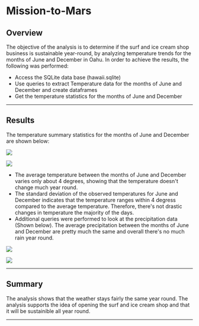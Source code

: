 # Mission-to-Mars

## Overview 

The objective of the analysis is to determine if the surf and ice cream shop business is sustainable year-round, by analyzing temperature trends for the months of June and December in Oahu. In order to achieve the results, the following was performed:

* Access the SQLite data base (hawaii.sqlite)
* Use queries to extract Temperature data for the months of June and December and create dataframes
* Get the temperature statistics for the months of June and December 

---
## Results

The temperature summary statistics for the months of June and December are shown below: 

![](/Resources/JuneTemps.png)

![](/Resources/DecTemps.png)

* The average temperature between the months of June and December varies only about 4 degrees, showing that the temperature doesn't change much year round.
* The standard deviation of the observed temperatures for June and December indicates that the temperature ranges within 4 degress compared to the average temperature. Therefore, there's not drastic changes in temperature the majority of the days. 
* Additional queries were performed to look at the precipitation data (Shown below). The average precipitation between the months of June and December are pretty much the same and overall there's no much rain year round.

![](/Resources/JunePrec.png)

![](/Resources/DecPrec.png)

---
## Summary

The analysis shows that the weather stays fairly the same year round. The analysis supports the idea of opening the surf and ice cream shop and that it will be sustainible all year round.

---
